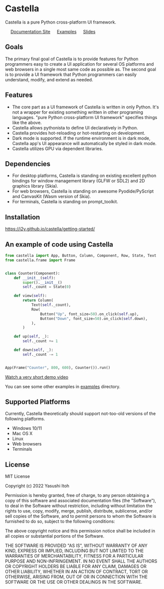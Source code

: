# Castella
Castella is a pure Python cross-platform UI framework.

<img src="https://user-images.githubusercontent.com/6240399/174487936-8484be0e-b2b5-433c-9416-594c0fd57f3a.png" style="height: 1em;"></img> [Documentation Site](https://i2y.github.io/castella) <img src="https://user-images.githubusercontent.com/6240399/174487787-7099167f-a8ad-42e8-9362-c19c84dc81be.png" style="height: 1em;"></img> [Examples](examples) <img src="https://user-images.githubusercontent.com/6240399/174487787-7099167f-a8ad-42e8-9362-c19c84dc81be.png" style="height: 1em;"></img> [Slides](https://speakerdeck.com/i2y/a-cross-platform-pure-python-declarative-ui-framework)

## Goals
The primary final goal of Castella is to provide features for Python programmers easy to create a UI application for several OS platforms and web browsers in a single most same code as possible as. The second goal is to provide a UI framework that Python programmers can easily understand, modify, and extend as needed.

## Features
- The core part as a UI framework of Castella is written in only Python. It's not a wrapper for existing something written in other programing languages. "pure Python cross-platform UI framework" specifies things like the above.
- Castella allows pythonista to define UI declaratively in Python.
- Castella provides hot-reloading or hot-restarting on development.
- Dark mode is supported. If the runtime environment is in dark mode, Castella app's UI appearance will automatically be styled in dark mode.
- Castella utilizes GPU via dependent libraries.

## Dependencies
- For desktop platforms, Castella is standing on existing excellent python bindings for window management library (GLFW or SDL2) and 2D graphics library (Skia).
- For web browsers, Castella is standing on awesome Pyodide/PyScript and CanvasKit (Wasm version of Skia).
- For terminals, Castella is standing on prompt_toolkit.

## Installation
https://i2y.github.io/castella/getting-started/

## An example of code using Castella

```python
from castella import App, Button, Column, Component, Row, State, Text
from castella.frame import Frame


class Counter(Component):
    def __init__(self):
        super().__init__()
        self._count = State(0)

    def view(self):
        return Column(
            Text(self._count),
            Row(
                Button("Up", font_size=50).on_click(self.up),
                Button("Down", font_size=50).on_click(self.down),
            ),
        )

    def up(self, _):
        self._count += 1

    def down(self, _):
        self._count -= 1


App(Frame("Counter", 800, 600), Counter()).run()
```
[Watch a very short demo video](docs/videos/demo.mp4)

You can see some other examples in [examples](examples) directory.

## Supported Platforms
Currently, Castella theoretically should support not-too-old versions of the following platforms.

- Windows 10/11
- Mac OS X
- Linux
- Web browsers
- Terminals

## License
MIT License

Copyright (c) 2022 Yasushi Itoh

Permission is hereby granted, free of charge, to any person obtaining a copy of this software and associated documentation files (the "Software"), to deal in the Software without restriction, including without limitation the rights to use, copy, modify, merge, publish, distribute, sublicense, and/or sell copies of the Software, and to permit persons to whom the Software is furnished to do so, subject to the following conditions:

The above copyright notice and this permission notice shall be included in all copies or substantial portions of the Software.

THE SOFTWARE IS PROVIDED "AS IS", WITHOUT WARRANTY OF ANY KIND, EXPRESS OR IMPLIED, INCLUDING BUT NOT LIMITED TO THE WARRANTIES OF MERCHANTABILITY, FITNESS FOR A PARTICULAR PURPOSE AND NON-INFRINGEMENT. IN NO EVENT SHALL THE AUTHORS OR COPYRIGHT HOLDERS BE LIABLE FOR ANY CLAIM, DAMAGES OR OTHER LIABILITY, WHETHER IN AN ACTION OF CONTRACT, TORT OR OTHERWISE, ARISING FROM, OUT OF OR IN CONNECTION WITH THE SOFTWARE OR THE USE OR OTHER DEALINGS IN THE SOFTWARE.
